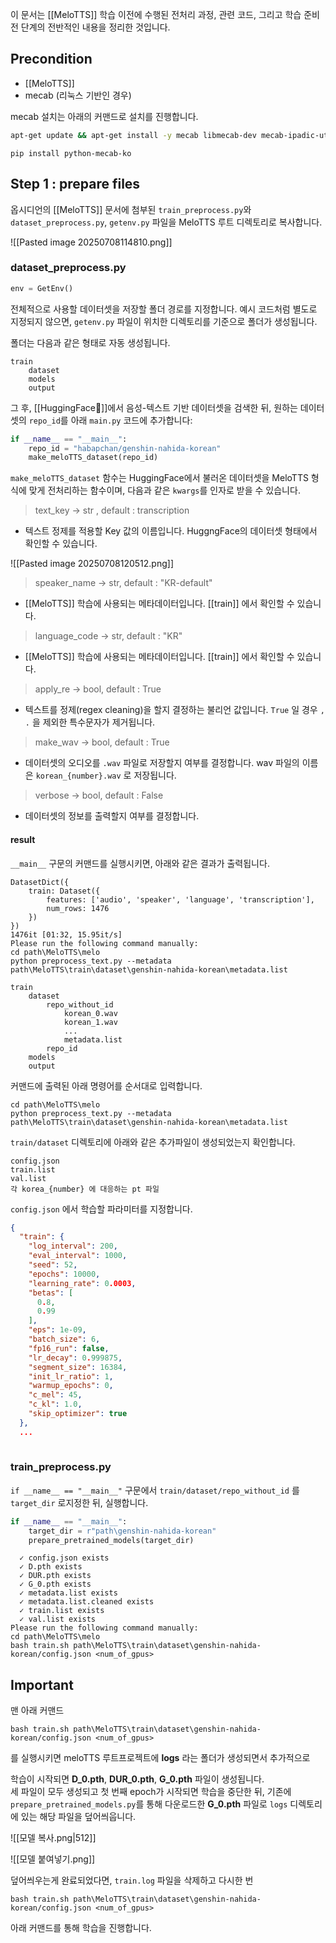 이 문서는 [[MeloTTS]] 학습 이전에 수행된 전처리 과정, 관련 코드, 그리고 학습 준비 전 단계의 전반적인 내용을 정리한 것입니다.

## Precondition

- [[MeloTTS]]
- mecab (리눅스 기반인 경우)

mecab 설치는 아래의 커맨드로 설치를 진행합니다.

```bash
apt-get update && apt-get install -y mecab libmecab-dev mecab-ipadic-utf8
```

```
pip install python-mecab-ko
```


## Step 1 : prepare files

옵시디언의 [[MeloTTS]] 문서에 첨부된 `train_preprocess.py`와 `dataset_preprocess.py`, `getenv.py` 파일을 MeloTTS 루트 디렉토리로 복사합니다.

![[Pasted image 20250708114810.png]]

### dataset_preprocess.py

```python
env = GetEnv()
```

전체적으로 사용할 데이터셋을 저장할 폴더 경로를 지정합니다. 예시 코드처럼 별도로 지정되지 않으면, `getenv.py` 파일이 위치한 디렉토리를 기준으로 폴더가 생성됩니다.

폴더는 다음과 같은 형태로 자동 생성됩니다.

```
train
	dataset
	models
	output
```

그 후, [[HuggingFace🤗]]에서 음성-텍스트 기반 데이터셋을 검색한 뒤, 원하는 데이터셋의 `repo_id`를 아래 `main.py` 코드에 추가합니다:

```python
if __name__ == "__main__":
    repo_id = "habapchan/genshin-nahida-korean"
    make_meloTTS_dataset(repo_id)
```

`make_meloTTS_dataset` 함수는 HuggingFace에서 불러온 데이터셋을 MeloTTS 형식에 맞게 전처리하는 함수이며, 다음과 같은 `kwargs`를 인자로 받을 수 있습니다.

> text_key -> str , default : transcription

- 텍스트 정제를 적용할 Key 값의 이름입니다. HuggngFace의 데이터셋 형태에서 확인할 수 있습니다.

![[Pasted image 20250708120512.png]]

> speaker_name -> str, default : "KR-default"

- [[MeloTTS]] 학습에 사용되는 메타데이터입니다. [[train]] 에서 확인할 수 있습니다.

> language_code -> str, default : "KR"

- [[MeloTTS]] 학습에 사용되는 메타데이터입니다. [[train]] 에서 확인할 수 있습니다.

> apply_re -> bool, default : True

- 텍스트를 정제(regex cleaning)을 할지 결정하는 불리언 값입니다. `True` 일 경우 `,` `.` 을 제외한 특수문자가 제거됩니다.

> make_wav -> bool, default : True

- 데이터셋의 오디오를 `.wav` 파일로 저장할지 여부를 결정합니다. wav 파일의 이름은 `korean_{number}.wav` 로 저장됩니다.

> verbose -> bool, default : False

- 데이터셋의 정보를 출력할지 여부를 결정합니다.


#### result

`__main__` 구문의 커맨드를 실행시키면, 아래와 같은 결과가 출력됩니다.

```
DatasetDict({
    train: Dataset({
        features: ['audio', 'speaker', 'language', 'transcription'],
        num_rows: 1476
    })
})
1476it [01:32, 15.95it/s]
Please run the following command manually:
cd path\MeloTTS\melo 
python preprocess_text.py --metadata path\MeloTTS\train\dataset\genshin-nahida-korean\metadata.list
```

```
train
	dataset
		repo_without_id
			korean_0.wav
			korean_1.wav
			...
			metadata.list
		repo_id
	models
	output
```

커맨드에 출력된 아래 명령어를 순서대로 입력합니다.

```
cd path\MeloTTS\melo 
python preprocess_text.py --metadata path\MeloTTS\train\dataset\genshin-nahida-korean\metadata.list
```

`train/dataset` 디렉토리에 아래와 같은 추가파일이 생성되었는지 확인합니다.

```
config.json
train.list
val.list
각 korea_{number} 에 대응하는 pt 파일
```

`config.json` 에서 학습할 파라미터를 지정합니다.

```json
{
  "train": {
    "log_interval": 200,
    "eval_interval": 1000,
    "seed": 52,
    "epochs": 10000,
    "learning_rate": 0.0003,
    "betas": [
      0.8,
      0.99
    ],
    "eps": 1e-09,
    "batch_size": 6,
    "fp16_run": false,
    "lr_decay": 0.999875,
    "segment_size": 16384,
    "init_lr_ratio": 1,
    "warmup_epochs": 0,
    "c_mel": 45,
    "c_kl": 1.0,
    "skip_optimizer": true
  },
  ...
  
```

### train_preprocess.py

`if __name__ == "__main__"` 구문에서 `train/dataset/repo_without_id` 를 `target_dir` 로지정한 뒤, 실행합니다.

```python
if __name__ == "__main__":
    target_dir = r"path\genshin-nahida-korean"
    prepare_pretrained_models(target_dir)
```

```
  ✓ config.json exists
  ✓ D.pth exists
  ✓ DUR.pth exists
  ✓ G_0.pth exists
  ✓ metadata.list exists
  ✓ metadata.list.cleaned exists
  ✓ train.list exists
  ✓ val.list exists
Please run the following command manually:
cd path\MeloTTS\melo 
bash train.sh path\MeloTTS\train\dataset\genshin-nahida-korean/config.json <num_of_gpus>
```


## Important

맨 아래 커맨드

```
bash train.sh path\MeloTTS\train\dataset\genshin-nahida-korean/config.json <num_of_gpus>
```

를 실행시키면 meloTTS 루트프로젝트에 **logs** 라는 폴더가 생성되면서 추가적으로

학습이 시작되면 **D_0.pth**, **DUR_0.pth**, **G_0.pth** 파일이 생성됩니다.  
세 파일이 모두 생성되고 첫 번째 epoch가 시작되면 학습을 중단한 뒤, 기존에 `prepare_pretrained_models.py`를 통해 다운로드한 **G_0.pth** 파일로 `logs` 디렉토리에 있는 해당 파일을 덮어씌웁니다.


![[모델 복사.png|512]]

![[모델 붙여넣기.png]]

덮어씌우는게 완료되었다면, `train.log` 파일을 삭제하고 다시한 번

```
bash train.sh path\MeloTTS\train\dataset\genshin-nahida-korean/config.json <num_of_gpus>
```

아래 커맨드를 통해 학습을 진행합니다.

